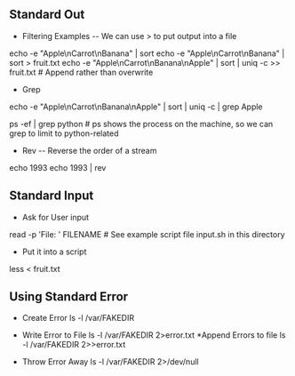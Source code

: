 ## Standard Out

* Filtering Examples -- We can use > to put output into a file

echo -e "Apple\nCarrot\nBanana" | sort
echo -e "Apple\nCarrot\nBanana" | sort > fruit.txt
echo -e "Apple\nCarrot\nBanana\nApple" | sort | uniq -c >> fruit.txt # Append rather than overwrite

* Grep

echo -e "Apple\nCarrot\nBanana\nApple" | sort | uniq -c | grep Apple

ps -ef | grep python # ps shows the process on the machine, so we can grep to limit to python-related

* Rev -- Reverse the order of a stream

echo 1993
echo 1993 | rev

## Standard Input

* Ask for User input

read -p 'File: ' FILENAME # See example script file input.sh in this directory

* Put it into a script

less < fruit.txt

## Using Standard Error

* Create Error
ls -l /var/FAKEDIR 

* Write Error to File
ls -l /var/FAKEDIR 2>error.txt
*Append Errors to file
ls -l /var/FAKEDIR 2>>error.txt

* Throw Error Away
ls -l /var/FAKEDIR 2>/dev/null
